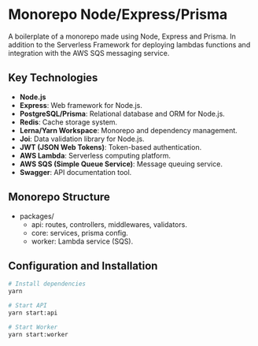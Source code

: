 # Monorepo Node/Express/Prisma

A boilerplate of a monorepo made using Node, Express and Prisma. In addition to the Serverless Framework for deploying lambdas functions and integration with the AWS SQS messaging service.

## Key Technologies

- **Node.js**
- **Express**: Web framework for Node.js.
- **PostgreSQL/Prisma**: Relational database and ORM for Node.js.
- **Redis**: Cache storage system.
- **Lerna/Yarn Workspace**: Monorepo and dependency management.
- **Joi**: Data validation library for Node.js.
- **JWT (JSON Web Tokens)**: Token-based authentication.
- **AWS Lambda**: Serverless computing platform.
- **AWS SQS (Simple Queue Service)**: Message queuing service.
- **Swagger**: API documentation tool.

## Monorepo Structure

- packages/
    - api: routes, controllers, middlewares, validators.
    - core: services, prisma config.
    - worker: Lambda service (SQS).

## Configuration and Installation

```bash
# Install dependencies
yarn

# Start API
yarn start:api

# Start Worker
yarn start:worker
